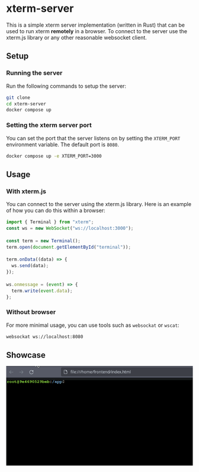 # xterm-server

This is a simple xterm server implementation (written in Rust) that can be used to run xterm **remotely** in a browser.
To connect to the server use the xterm.js library or any other reasonable websocket client.

## Setup

### Running the server

Run the following commands to setup the server:

```bash
git clone
cd xterm-server
docker compose up
```

### Setting the xterm server port

You can set the port that the server listens on by setting the `XTERM_PORT` environment variable. The default port is `8080`.

```bash
docker compose up -e XTERM_PORT=3000
```

## Usage

### With xterm.js

You can connect to the server using the xterm.js library. Here is an example of how you can do this within a browser:

```javascript
import { Terminal } from "xterm";
const ws = new WebSocket("ws://localhost:3000");

const term = new Terminal();
term.open(document.getElementById("terminal"));

term.onData((data) => {
  ws.send(data);
});

ws.onmessage = (event) => {
  term.write(event.data);
};
```

### Without browser

For more minimal usage, you can use tools such as `websockat` or `wscat`:

```bash
websockat ws://localhost:8080
```

## Showcase

![xterm-server](assets/xterm.gif)
